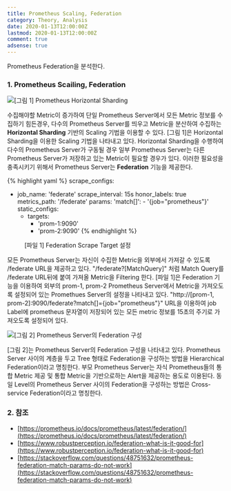 ```yaml
---
title: Prometheus Scaling, Federation
category: Theory, Analysis
date: 2020-01-13T12:00:00Z
lastmod: 2020-01-13T12:00:00Z
comment: true
adsense: true
---
```


Prometheus Federation을 분석한다.

### 1. Prometheus Scailing, Federation

![[그림 1] Prometheus Horizontal Sharding]({{site.baseurl}}/images/theory_analysis/Prometheus_Scaling_Federation/Prometheus_Scailing.PNG)

수집해야할 Metric이 증가하여 단일 Prometheus Server에서 모든 Metric 정보를 수집하기 힘든경우, 다수의 Prometheus Server를 띄우고 Metric을 분산하여 수집하는 **Horizontal Sharding** 기반의 Scaling 기법을 이용할 수 있다. [그림 1]은 Horizontal Sharding을 이용한 Scaling 기법을 나타내고 있다. Horizontal Sharding을 수행하여 다수의 Prometheus Server가 구동될 경우 일부 Prometheus Server는 다른 Prometheus Server가 저장하고 있는 Metric이 필요할 경우가 있다. 이러한 필요성을 충족시키기 위해서 Prometheus Server는 **Federation** 기능을 제공한다.

{% highlight yaml %}
scrape_configs:
  - job_name: 'federate'
    scrape_interval: 15s
    honor_labels: true
    metrics_path: '/federate'
    params:
      'match[]':
        - '{job="prometheus"}'
    static_configs:
      - targets:
        - 'prom-1:9090'
        - 'prom-2:9090'
{% endhighlight %}
<figure>
<figcaption class="caption">[파일 1] Federation Scrape Target 설정</figcaption>
</figure>

모든 Prometheus Server는 자신이 수집한 Metric을 외부에서 가져갈 수 있도록 /federate URL을 제공하고 있다. "/federate?[MatchQuery]" 처럼 Match Query를 /federate URL뒤에 붙여 가져올 Metric을 Filtering 한다. [파일 1]은 Federation 기능을 이용하여 외부의 prom-1, prom-2 Prometheus Server에서 Metric을 가져오도록 설정되어 있는 Promethues Server의 설정을 나타내고 있다. "http://[prom-1, prom-2]:9090/federate?match[]={job="prometheus"}" URL을 이용하여 job Label에 prometheus 문자열이 저장되어 있는 모든 metric 정보를 15초의 주기로 가져오도록 설정되어 있다.

![[그림 2] Prometheus Server의 Federation 구성]({{site.baseurl}}/images/theory_analysis/Prometheus_Scaling_Federation/Prometheus_Federation.PNG)

[그림 2]는 Prometheus Server의 Federation 구성을 나타내고 있다. Prometheus Server 사이의 계층을 두고 Tree 형태로 Federation을 구성하는 방법을 Hierarchical Federation이라고 명칭한다. 부모 Prometheus Server는 자식 Prometheus들의 통합 Metric 제공 및 통합 Metric을 기반으로하는 Alert을 제공하는 용도로 이용된다. 동일 Level의 Prometheus Server 사이의 Federation을 구성하는 방법은 Cross-service Federation이라고 명칭한다.

### 2. 참조

* [https://prometheus.io/docs/prometheus/latest/federation/](https://prometheus.io/docs/prometheus/latest/federation/)
* [https://www.robustperception.io/federation-what-is-it-good-for](https://www.robustperception.io/federation-what-is-it-good-for)
* [https://stackoverflow.com/questions/48751632/prometheus-federation-match-params-do-not-work](https://stackoverflow.com/questions/48751632/prometheus-federation-match-params-do-not-work)